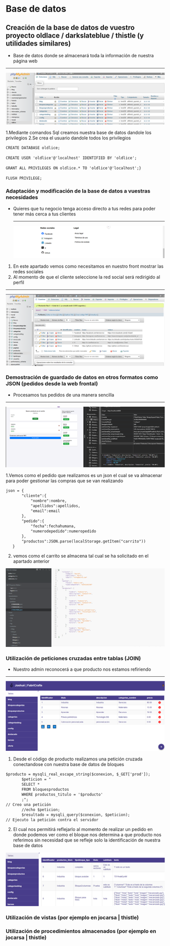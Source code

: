 # Base de datos 
## Creación de la base de datos de vuestro proyecto oldlace / darkslateblue / thistle (y utilidades similares)

- Base de datos donde se almacenará toda la información de nuestra página web

****

 ![ALT base](https://github.com/Danielcreux/DAMJoshueFreireSanchez/blob/3424c6a19522a09c8ccfeb29b574596eaf60b740/Base%20de%20Datos/imagenes/Captura.PNG)

1.Mediante comandos Sql creamos nuestra base de datos dandole los privilegios
2.Se crea el usuario dandole todos los privilegios 
 ```
CREATE DATABASE oldlice;

CREATE USER 'oldlice'@'localhost' IDENTIFIED BY 'oldlice';

GRANT ALL PRIVILEGES ON oldlice.* TO 'oldlice'@'localhost';}

FLUSH PRIVILEGE;

 ```
### Adaptación y modificación de la base de datos a vuestras necesidades

- Quieres que tu negocio tenga acceso directo a tus redes para poder tener más cerca a tus clientes

  ****

  ![ALT adapatación](https://github.com/Danielcreux/DAMJoshueFreireSanchez/blob/3424c6a19522a09c8ccfeb29b574596eaf60b740/Base%20de%20Datos/imagenes/Captura3.PNG)

1. En este apartado vemos como necesitamos en nuestro front mostrar las redes sociales
2. Al momento de que el cliente seleccione la red social será redirigido al perfil

****
  ![ALT redes sociales](https://github.com/Danielcreux/DAMJoshueFreireSanchez/blob/3424c6a19522a09c8ccfeb29b574596eaf60b740/Base%20de%20Datos/imagenes/Captura2.PNG)

### Demostración de guardado de datos en otros formatos como JSON (pedidos desde la web frontal)

- Procesamos tus pedidos de una manera sencilla

****
  ![ALT pedidos](https://github.com/Danielcreux/DAMJoshueFreireSanchez/blob/3424c6a19522a09c8ccfeb29b574596eaf60b740/Base%20de%20Datos/imagenes/Captura4.PNG)

1.Vemos como el pedido que realizamos es un json el cual se va almacenar para poder gestionar las compras que se van realizando
 ```
json = {
		"cliente":{
			"nombre":nombre,
			"apellidos":apellidos,
			"email":email
		},
		"pedido":{
			"fecha":fechahumana,
			"numerodepedido":numeropedido
		},
		"productos":JSON.parse(localStorage.getItem("carrito"))
	}
 ```
2. vemos como el carrito se almacena tal cual se ha solicitado en el apartado anterior 

![ALT carrito](https://github.com/Danielcreux/DAMJoshueFreireSanchez/blob/3424c6a19522a09c8ccfeb29b574596eaf60b740/Base%20de%20Datos/imagenes/Captura5.PNG)

### Utilización de peticiones cruzadas entre tablas (JOIN)
- Nuestro admin reconocerá a que producto nos estamos refiriendo
  
****
  ![ALT peticiones](https://github.com/Danielcreux/DAMJoshueFreireSanchez/blob/3424c6a19522a09c8ccfeb29b574596eaf60b740/Base%20de%20Datos/imagenes/Captura7.PNG)

1. Desde el código de producto realizamos una petición cruzada conectandose con nuestra base de datos de bloques

 ```
$producto = mysqli_real_escape_string($conexion, $_GET['prod']);
        $peticion = "
        SELECT * 
        FROM bloquesproductos
        WHERE productos_titulo = '$producto'
        ;";																				// Creo una petición
		//echo $peticion;
		$resultado = mysqli_query($conexion, $peticion);						// Ejecuto la petición contra el servidor
 ```
2. El cual nos permitirá reflejarlo al momento de realizar un pedido en donde podemos ver como el bloque nos determina a que producto nos referimos sin necesidad que se refleje solo la identificación de nuestra base de datos

![ALT identificacion](https://github.com/Danielcreux/DAMJoshueFreireSanchez/blob/3424c6a19522a09c8ccfeb29b574596eaf60b740/Base%20de%20Datos/imagenes/Captura6.PNG)


### Utilización de vistas (por ejemplo en jocarsa | thistle)
### Utilización de procedimientos almacenados (por ejemplo en jocarsa | thistle)
